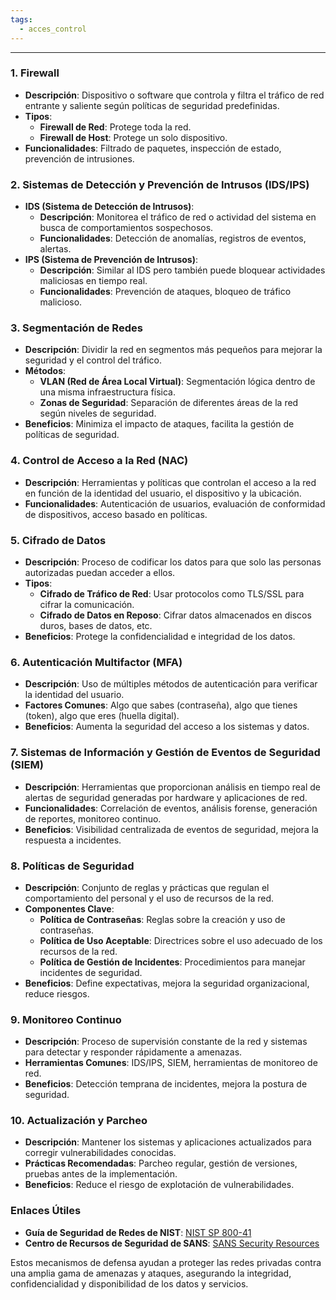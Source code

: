 ```yaml
---
tags:
  - acces_control
---
```

---
### 1. **Firewall**
   - **Descripción**: Dispositivo o software que controla y filtra el tráfico de red entrante y saliente según políticas de seguridad predefinidas.
   - **Tipos**:
     - **Firewall de Red**: Protege toda la red.
     - **Firewall de Host**: Protege un solo dispositivo.
   - **Funcionalidades**: Filtrado de paquetes, inspección de estado, prevención de intrusiones.

### 2. **Sistemas de Detección y Prevención de Intrusos (IDS/IPS)**
   - **IDS (Sistema de Detección de Intrusos)**:
     - **Descripción**: Monitorea el tráfico de red o actividad del sistema en busca de comportamientos sospechosos.
     - **Funcionalidades**: Detección de anomalías, registros de eventos, alertas.
   - **IPS (Sistema de Prevención de Intrusos)**:
     - **Descripción**: Similar al IDS pero también puede bloquear actividades maliciosas en tiempo real.
     - **Funcionalidades**: Prevención de ataques, bloqueo de tráfico malicioso.

### 3. **Segmentación de Redes**
   - **Descripción**: Dividir la red en segmentos más pequeños para mejorar la seguridad y el control del tráfico.
   - **Métodos**:
     - **VLAN (Red de Área Local Virtual)**: Segmentación lógica dentro de una misma infraestructura física.
     - **Zonas de Seguridad**: Separación de diferentes áreas de la red según niveles de seguridad.
   - **Beneficios**: Minimiza el impacto de ataques, facilita la gestión de políticas de seguridad.

### 4. **Control de Acceso a la Red (NAC)**
   - **Descripción**: Herramientas y políticas que controlan el acceso a la red en función de la identidad del usuario, el dispositivo y la ubicación.
   - **Funcionalidades**: Autenticación de usuarios, evaluación de conformidad de dispositivos, acceso basado en políticas.

### 5. **Cifrado de Datos**
   - **Descripción**: Proceso de codificar los datos para que solo las personas autorizadas puedan acceder a ellos.
   - **Tipos**:
     - **Cifrado de Tráfico de Red**: Usar protocolos como TLS/SSL para cifrar la comunicación.
     - **Cifrado de Datos en Reposo**: Cifrar datos almacenados en discos duros, bases de datos, etc.
   - **Beneficios**: Protege la confidencialidad e integridad de los datos.

### 6. **Autenticación Multifactor (MFA)**
   - **Descripción**: Uso de múltiples métodos de autenticación para verificar la identidad del usuario.
   - **Factores Comunes**: Algo que sabes (contraseña), algo que tienes (token), algo que eres (huella digital).
   - **Beneficios**: Aumenta la seguridad del acceso a los sistemas y datos.

### 7. **Sistemas de Información y Gestión de Eventos de Seguridad (SIEM)**
   - **Descripción**: Herramientas que proporcionan análisis en tiempo real de alertas de seguridad generadas por hardware y aplicaciones de red.
   - **Funcionalidades**: Correlación de eventos, análisis forense, generación de reportes, monitoreo continuo.
   - **Beneficios**: Visibilidad centralizada de eventos de seguridad, mejora la respuesta a incidentes.

### 8. **Políticas de Seguridad**
   - **Descripción**: Conjunto de reglas y prácticas que regulan el comportamiento del personal y el uso de recursos de la red.
   - **Componentes Clave**:
     - **Política de Contraseñas**: Reglas sobre la creación y uso de contraseñas.
     - **Política de Uso Aceptable**: Directrices sobre el uso adecuado de los recursos de la red.
     - **Política de Gestión de Incidentes**: Procedimientos para manejar incidentes de seguridad.
   - **Beneficios**: Define expectativas, mejora la seguridad organizacional, reduce riesgos.

### 9. **Monitoreo Continuo**
   - **Descripción**: Proceso de supervisión constante de la red y sistemas para detectar y responder rápidamente a amenazas.
   - **Herramientas Comunes**: IDS/IPS, SIEM, herramientas de monitoreo de red.
   - **Beneficios**: Detección temprana de incidentes, mejora la postura de seguridad.

### 10. **Actualización y Parcheo**
   - **Descripción**: Mantener los sistemas y aplicaciones actualizados para corregir vulnerabilidades conocidas.
   - **Prácticas Recomendadas**: Parcheo regular, gestión de versiones, pruebas antes de la implementación.
   - **Beneficios**: Reduce el riesgo de explotación de vulnerabilidades.

### Enlaces Útiles
- **Guía de Seguridad de Redes de NIST**: [NIST SP 800-41](https://csrc.nist.gov/publications/detail/sp/800-41/rev-1/final)
- **Centro de Recursos de Seguridad de SANS**: [SANS Security Resources](https://www.sans.org/security-resources/)

Estos mecanismos de defensa ayudan a proteger las redes privadas contra una amplia gama de amenazas y ataques, asegurando la integridad, confidencialidad y disponibilidad de los datos y servicios.